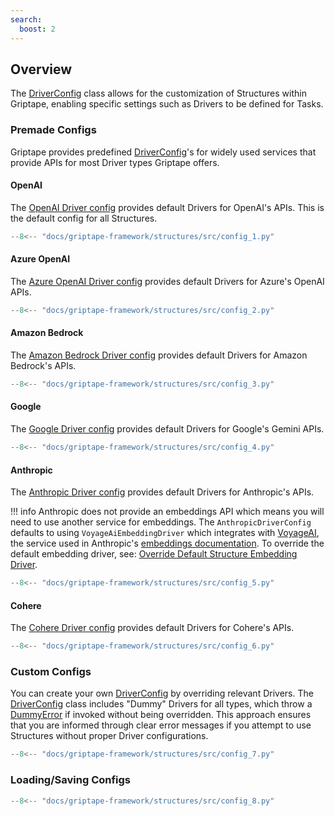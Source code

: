 ```yaml
---
search:
  boost: 2 
---
```


## Overview

The [DriverConfig](../../reference/griptape/config/driver_config.md) class allows for the customization of Structures within Griptape, enabling specific settings such as Drivers to be defined for Tasks. 

### Premade Configs

Griptape provides predefined [DriverConfig](../../reference/griptape/config/driver_config.md)'s for widely used services that provide APIs for most Driver types Griptape offers.

#### OpenAI

The [OpenAI Driver config](../../reference/griptape/config/openai_driver_config.md) provides default Drivers for OpenAI's APIs. This is the default config for all Structures.

```python
--8<-- "docs/griptape-framework/structures/src/config_1.py"
```

#### Azure OpenAI

The [Azure OpenAI Driver config](../../reference/griptape/config/azure_openai_driver_config.md) provides default Drivers for Azure's OpenAI APIs.

```python
--8<-- "docs/griptape-framework/structures/src/config_2.py"
```

#### Amazon Bedrock
The [Amazon Bedrock Driver config](../../reference/griptape/config/amazon_bedrock_driver_config.md) provides default Drivers for Amazon Bedrock's APIs.

```python
--8<-- "docs/griptape-framework/structures/src/config_3.py"
```

#### Google
The [Google Driver config](../../reference/griptape/config/google_driver_config.md) provides default Drivers for Google's Gemini APIs.

```python
--8<-- "docs/griptape-framework/structures/src/config_4.py"
```

#### Anthropic

The [Anthropic Driver config](../../reference/griptape/config/anthropic_driver_config.md) provides default Drivers for Anthropic's APIs.

!!! info
    Anthropic does not provide an embeddings API which means you will need to use another service for embeddings.
    The `AnthropicDriverConfig` defaults to using `VoyageAiEmbeddingDriver` which integrates with [VoyageAI](https://www.voyageai.com/), the service used in Anthropic's [embeddings documentation](https://docs.anthropic.com/claude/docs/embeddings).
    To override the default embedding driver, see: [Override Default Structure Embedding Driver](../drivers/embedding-drivers.md#override-default-structure-embedding-driver).

```python
--8<-- "docs/griptape-framework/structures/src/config_5.py"
```

#### Cohere

The [Cohere Driver config](../../reference/griptape/config/cohere_driver_config.md) provides default Drivers for Cohere's APIs.

```python
--8<-- "docs/griptape-framework/structures/src/config_6.py"
```

### Custom Configs

You can create your own [DriverConfig](../../reference/griptape/config/driver_config.md) by overriding relevant Drivers.
The [DriverConfig](../../reference/griptape/config/driver_config.md) class includes "Dummy" Drivers for all types, which throw a [DummyError](../../reference/griptape/exceptions/dummy_exception.md) if invoked without being overridden. 
This approach ensures that you are informed through clear error messages if you attempt to use Structures without proper Driver configurations.

```python
--8<-- "docs/griptape-framework/structures/src/config_7.py"
```

### Loading/Saving Configs

```python
--8<-- "docs/griptape-framework/structures/src/config_8.py"
```
